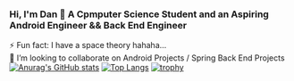 ### Hi, I'm Dan 👋 A Cpmputer Science Student and an Aspiring Android Engineer && Back End Engineer 
⚡ Fun fact: I  have a space theory hahaha... <br>
👯 I’m looking to collaborate on Android Projects / Spring Back End Projects
[![Anurag's GitHub stats](https://github-readme-stats.vercel.app/api?username=dmwinzi&show_icons=true&theme=github_dark)]()
[![Top Langs](https://github-readme-stats.vercel.app/api/top-langs/?username=dmwinzi&layout=compact&show_icons=true&theme=github_dark)](https://github.com/anuraghazra/github-readme-stats)
[![trophy](https://github-profile-trophy.vercel.app/?username=dmwinzi&theme=darkhub)](https://github.com/ryo-ma/github-profile-trophy)


<!--
**Dmwinzi/Dmwinzi** is a ✨ _special_ ✨ repository because its `README.md` (this file) appears on your GitHub profile.

Here are some ideas to get you started:

- 🔭 I’m currently working on 
- 👯 I’m looking to collaborate on Android Projects / Spring Back End Projects
- 🤔 I’m looking for help with ...
- 💬 Ask me about ...
- 📫 How to reach me: 
- 😄 Pronouns: 
- ⚡ Fun fact: I  have a space theory hahaha...
-->

